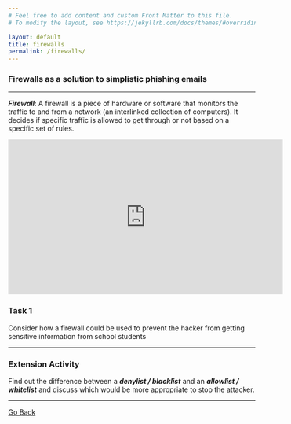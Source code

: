 ```yaml
---
# Feel free to add content and custom Front Matter to this file.
# To modify the layout, see https://jekyllrb.com/docs/themes/#overriding-theme-defaults

layout: default
title: firewalls
permalink: /firewalls/
---
```


### Firewalls as a solution to simplistic phishing emails

--- 

***Firewall***:
    A firewall is a piece of hardware or software that monitors the traffic to and from a network (an interlinked collection of computers). It decides if specific traffic is allowed to get through or not based on a specific set of rules.  

<iframe width="560" height="315" src="https://www.youtube.com/embed/kDEX1HXybrU" title="YouTube video player" frameborder="0" allow="accelerometer; autoplay; clipboard-write; encrypted-media; gyroscope; picture-in-picture" allowfullscreen></iframe>     

### Task 1

Consider how a firewall could be used to prevent the hacker from getting sensitive information from school students

---

###  Extension Activity


Find out the difference between a ***denylist / blacklist*** and an ***allowlist / whitelist*** and discuss which would be more appropriate to stop the attacker.

---
[Go Back](../../CITC/)


